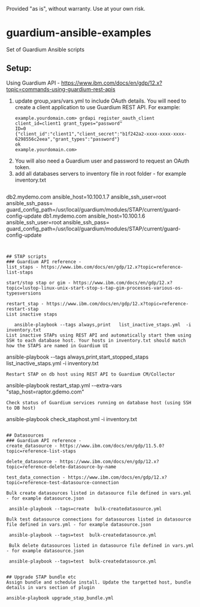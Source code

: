 Provided "as is", without warranty. Use at your own risk.

# guardium-ansible-examples
Set of Guardium Ansible scripts



## Setup: 
Using Guardium API - https://www.ibm.com/docs/en/gdp/12.x?topic=commands-using-guardium-rest-apis

1. update group_vars/vars.yml to include OAuth details. You will need to create a client application to use Guardium REST API. 
   For example: 
   ```
   example.yourdomain.com> grdapi register_oauth_client client_id=client1 grant_types="password"
   ID=0
   {"client_id":"client1","client_secret":"b1f242a2-xxxx-xxxx-xxxx-6298556c2eea","grant_types":"password"}
   ok
   example.yourdomain.com>
   ```
2. You will also need a Guardium user and password to request an OAuth token.
3. add all databases servers to inventory file in root folder - for example inventory.txt
   ```
  db2.mydemo.com ansible_host=10.100.1.7 ansible_ssh_user=root ansible_ssh_pass= guard_config_path=/usr/local/guardium/modules/STAP/current/guard-config-update
  db1.mydemo.com ansible_host=10.100.1.6 ansible_ssh_user=root ansible_ssh_pass=   guard_config_path=/usr/local/guardium/modules/STAP/current/guard-config-update
 ```


## STAP scripts 
### Guardium API reference - 
list_staps - https://www.ibm.com/docs/en/gdp/12.x?topic=reference-list-staps 

start/stop stap or gim - https://www.ibm.com/docs/en/gdp/12.x?topic=lustop-linux-unix-start-stop-s-tap-gim-processes-various-os-typesversions

restart_stap - https://www.ibm.com/docs/en/gdp/12.x?topic=reference-restart-stap
 List inactive staps
   
    ansible-playbook --tags always,print   list_inactive_staps.yml  -i inventory.txt
 List inactive STAPs using REST API and automatically start them using SSH to each database host. Your hosts in inventory.txt should match how the STAPS are named in Guardium UI
   ```
   ansible-playbook --tags always,print,start_stopped_staps   list_inactive_staps.yml  -i inventory.txt
   ```
 Restart STAP on db host using REST API to Guardium CM/Collector
 ```
 ansible-playbook restart_stap.yml --extra-vars "stap_host=raptor.gdemo.com"
 ```
 Check status of Guardium services running on database host (using SSH to DB host)
```
ansible-playbook check_staphost.yml -i inventory.txt
```

## Datasources
### Guardium API reference - 
create_datasource - https://www.ibm.com/docs/en/gdp/11.5.0?topic=reference-list-staps

delete_datasource - https://www.ibm.com/docs/en/gdp/12.x?topic=reference-delete-datasource-by-name

test_data_connection - https://www.ibm.com/docs/en/gdp/12.x?topic=reference-test-datasource-connection

Bulk create datasources listed in datasource file defined in vars.yml - for example datasource.json
```   
     ansible-playbook --tags=create  bulk-createdatasource.yml
```
Bulk test datasource connections for datasources listed in datasource file defined in vars.yml - for example datasource.json
```   
     ansible-playbook --tags=test  bulk-createdatasource.yml
```
 Bulk delete datasources listed in datasource file defined in vars.yml - for example datasource.json
```   
     ansible-playbook --tags=test  bulk-createdatasource.yml
```   

## Upgrade STAP bundle etc
Assign bundle and schedule install. Update the targetted host, bundle details in vars section of plugin
```
    ansible-playbook upgrade_stap_bundle.yml 
```
